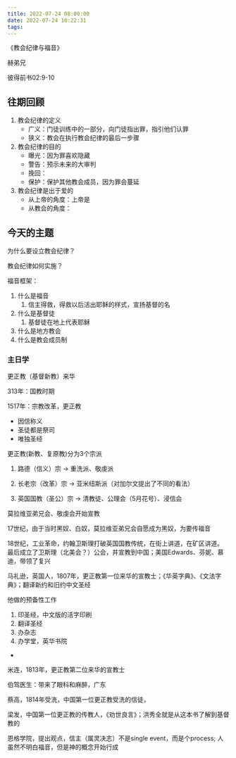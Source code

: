 ```yaml
---
title: 2022-07-24 08:00:00
date: 2022-07-24 10:22:31
tags:
---
```


《教会纪律与福音》

赫弟兄

彼得前书02:9-10

## 往期回顾

1. 教会纪律的定义
   - 广义：门徒训练中的一部分，向门徒指出罪，指引他们认罪
   - 狭义：教会在执行教会纪律的最后一步骤
2. 教会纪律的目的
   - 曝光：因为罪喜欢隐藏
   - 警告：预示未来的大审判
   - 挽回：
   - 保护：保护其他教会成员，因为罪会蔓延
3. 教会纪律是出于爱的
   - 从上帝的角度：上帝是
   - 从教会的角度：

## 今天的主题

为什么要设立教会纪律？

教会纪律如何实施？



福音框架：

1. 什么是福音
   1. 信主得救，得救以后活出耶稣的样式，宣扬基督的名
2. 什么是基督徒
   1. 基督徒在地上代表耶稣
3. 什么是地方教会
4. 什么是教会成员制







### 主日学

更正教（基督新教）来华

313年：国教时期

1517年：宗教改革，更正教

- 因信称义
- 圣徒都是祭司
- 唯独圣经

更正教(新教、复原教)分为3个宗派

1. 路德（信义）宗 -> 重洗派、敬虔派

2. 长老宗（改革）宗 -> 亚米纽斯派（对加尔文提出了不同的看法）

3. 英国国教（圣公）宗 -> 清教徒、公理会（5月花号）、浸信会



莫拉维亚弟兄会、敬虔会开始宣教

17世纪，由于当时黑奴、白奴，莫拉维亚弟兄会自愿成为黑奴，为要传福音

18世纪，工业革命，约翰卫斯理打破英国国教传统，在街上讲道，在矿区讲道。最后成立了卫斯理（北美会？）公会，并宣教到中国；美国Edwards、芬妮、慕迪，带领了复兴

马礼逊，英国人，1807年，更正教第一位来华的宣教士；《华英字典》、《文法字典》；翻译新约和旧约中文圣经

他做的预备性工作

1. 印圣经，中文版的活字印刷
2. 翻译圣经
3. 办杂志
4. 办学堂，英华书院

- 

米连，1813年，更正教第二位来华的宣教士

伯驾医生：带来了眼科和麻醉，广东

蔡高，1814年受洗，中国第一位更正教受洗的信徒，

梁发，中国第一位更正教的传教人，《劝世良言》；洪秀全就是从这本书了解到基督教的



恩格学院，提出观点，信主（属灵决志）不是single event，而是个process; 人虽然不明白福音，但是神的概念开始行成





